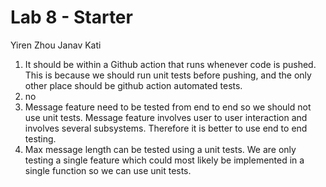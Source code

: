 # Lab 8 - Starter
Yiren Zhou
Janav Kati
1) It should  be within a Github action that runs whenever code is pushed. This is because we should run unit tests before pushing, and the only other place should be github action automated tests.
2) no
3) Message feature need to be tested from end to end so we should not use unit tests. Message feature involves user to user interaction and involves several subsystems. Therefore it is better to use end to end testing.
4) Max message length can be tested using a unit tests. We are only testing a single feature which could most likely be implemented in a single function so we can use unit tests. 